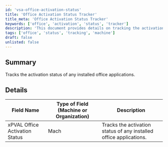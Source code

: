 ```yaml
---
id: 'vsa-office-activation-status'
title: 'Office Activation Status Tracker'
title_meta: 'Office Activation Status Tracker'
keywords: ['office', 'activation', 'status', 'tracker']
description: 'This document provides details on tracking the activation status of installed Office applications, including a specific field for monitoring this status on machines.'
tags: ['office', 'status', 'tracking', 'machine']
draft: false
unlisted: false
---
```

## Summary

Tracks the activation status of any installed office applications.

## Details

| Field Name                     | Type of Field (Machine or Organization) | Description                                        |
|--------------------------------|------------------------------------------|----------------------------------------------------|
| xPVAL Office Activation Status  | Mach                                     | Tracks the activation status of any installed office applications. |




